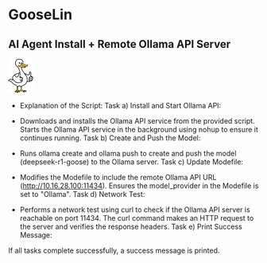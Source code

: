 # GooseLin
## AI Agent Install + Remote Ollama API Server
<img src="assets/images/goose.jpg" width="10%" alt="Logo">

- Explanation of the Script:
Task a) Install and Start Ollama API:

- Downloads and installs the Ollama API service from the provided script.
Starts the Ollama API service in the background using nohup to ensure it continues running.
Task b) Create and Push the Model:

- Runs ollama create and ollama push to create and push the model (deepseek-r1-goose) to the Ollama server.
Task c) Update Modefile:

- Modifies the Modefile to include the remote Ollama API URL (http://10.16.28.100:11434).
Ensures the model_provider in the Modefile is set to "Ollama".
Task d) Network Test:

- Performs a network test using curl to check if the Ollama API server is reachable on port 11434.
The curl command makes an HTTP request to the server and verifies the response headers.
Task e) Print Success Message:

If all tasks complete successfully, a success message is printed.
